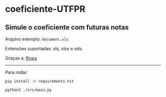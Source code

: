 # coeficiente-UTFPR

## Simule o coeficiente com futuras notas

Arquivo exemplo: `` document.xls ``

Extensões suportadas: xls, xlsx e ods. 

Graças a: [Rows](https://github.com/turicas/rows)

---

Para rodar:
```
pip install -r requirements.txt

python3 ./src/main.py
```
